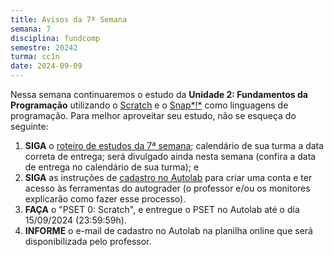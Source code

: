 ```yaml
---
title: Avisos da 7ª Semana
semana: 7
disciplina: fundcomp
semestre: 20242
turma: cc1n
date: 2024-09-09
---
```


Nessa semana continuaremos o estudo da **Unidade 2: Fundamentos da Programação**
utilizando o [Scratch](https://scratch.mit.edu/) e o
[Snap*!*](https://snap.berkeley.edu/) como linguagens de programação. Para
melhor aproveitar seu estudo, não se esqueça do seguinte:

1. **SIGA** o [roteiro de estudos da 7ª
   semana](/disciplinas/fundamentos_computacao/estudo/#re7sem);
   calendário de sua turma a data correta de entrega;
   será divulgado ainda nesta semana (confira a data de entrega no
   calendário de sua turma); e
1. **SIGA** as instruções de [cadastro no
   Autolab](/disciplinas/fundamentos_computacao/autolab/cadastro) para criar uma
   conta e ter acesso às ferramentas do autograder (o professor e/ou os
   monitores explicarão como fazer esse processo).
1. **FAÇA** o "PSET 0: Scratch", e entregue o PSET no Autolab até o dia
   15/09/2024 (23:59:59h).
1. **INFORME** o e-mail de cadastro no Autolab na planilha online que será
   disponibilizada pelo professor.
